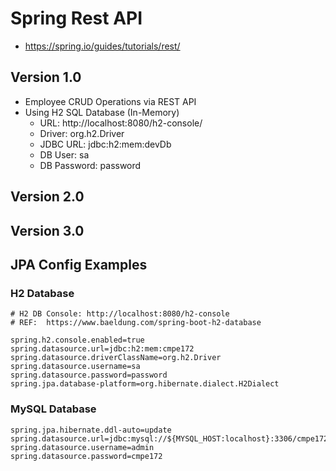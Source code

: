 # Spring Rest API

* https://spring.io/guides/tutorials/rest/

## Version 1.0

* Employee CRUD Operations via REST API
* Using H2 SQL Database (In-Memory)
	* URL:  http://localhost:8080/h2-console/
	* Driver: org.h2.Driver
	* JDBC URL:  jdbc:h2:mem:devDb
	* DB User: sa
	* DB Password: password 


## Version 2.0



## Version 3.0



## JPA Config Examples

### H2 Database

```
# H2 DB Console: http://localhost:8080/h2-console
# REF:  https://www.baeldung.com/spring-boot-h2-database 

spring.h2.console.enabled=true
spring.datasource.url=jdbc:h2:mem:cmpe172
spring.datasource.driverClassName=org.h2.Driver
spring.datasource.username=sa
spring.datasource.password=password
spring.jpa.database-platform=org.hibernate.dialect.H2Dialect
```

### MySQL Database

```
spring.jpa.hibernate.ddl-auto=update
spring.datasource.url=jdbc:mysql://${MYSQL_HOST:localhost}:3306/cmpe172
spring.datasource.username=admin
spring.datasource.password=cmpe172
```


